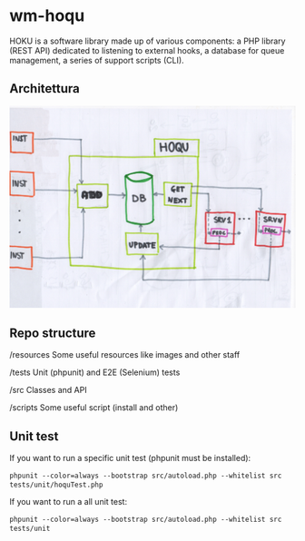 # wm-hoqu
HOKU is a software library made up of various components: 
a PHP library (REST API) dedicated to listening to external hooks, 
a database for queue management, a series of support scripts (CLI).


## Architettura
![Hoqu Architecture image](https://raw.githubusercontent.com/webmappsrl/wm-hoqu/master/resources/HOQU_architecture.jpeg)

## Repo structure

/resources Some useful resources like images and other staff

/tests Unit (phpunit) and E2E (Selenium) tests

/src Classes and API

/scripts Some useful script (install and other)


## Unit test
If you want to run a specific unit test (phpunit must be installed):

```
phpunit --color=always --bootstrap src/autoload.php --whitelist src tests/unit/hoquTest.php
```

If you want to run a all unit test:

```
phpunit --color=always --bootstrap src/autoload.php --whitelist src tests/unit
```
